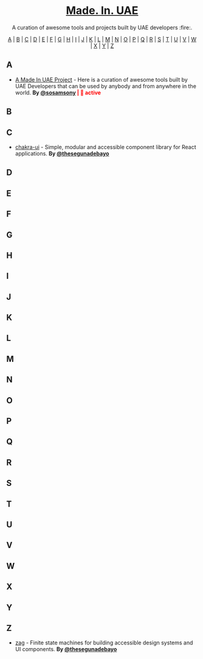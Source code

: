 <h1 align="center">
  <a href="https://madeinuae.dev/">
  Made. In. UAE
  </a>
</h1>
<p align="center">A curation of awesome tools and projects built by UAE developers :fire:.</p>

<p align="center">
  <a href="#A">A</a> | <a href="#B">B</a> | <a href="#C">C</a> | <a href="#D">D</a> | <a href="#E">E</a> | <a href="#F">F</a> | <a href="#G">G</a> | <a href="#H">H</a> | <a href="#I">I</a> | <a href="#J">J</a> | <a href="#K">K</a> | <a href="#L">L</a> | <a href="#M">M</a> | <a href="#N">N</a> | <a href="#O">O</a> | <a href="#P">P</a> | <a href="#Q">Q</a> | <a href="#R">R</a> | <a href="#S">S</a> | <a href="#T">T</a> | <a href="#U">U</a> | <a href="#V">V</a> | <a href="#W">W</a> | <a href="#X">X</a> | <a href="#Y">Y</a> | <a href="#Z">Z</a>
</p>

## <a name="A"> </a>A


- [A Made In UAE Project](https://github.com/sosamsony/madeinuae) - Here is a curation of awesome tools built by UAE Developers that can be used by anybody and from anywhere in the world. **By [@sosamsony](https://linkedin.com/in/sosamsony)**<span style="color: red; font-weight: 700;"> | 🏁 active </span>


## <a name="B"> </a>B




## <a name="C"> </a>C
- [chakra-ui](https://github.com/chakra-ui/chakra-ui) - Simple, modular and accessible component library for React applications. **By [@thesegunadebayo](https://twitter.com/thesegunadebayo)**



## <a name="D"> </a>D




## <a name="E"> </a>E




## <a name="F"> </a>F




## <a name="G"> </a>G



## <a name="H"> </a>H




## <a name="I"> </a>I





## <a name="J"> </a>J




## <a name="K"> </a>K




## <a name="L"> </a>L



## <a name="M"> </a>M



## <a name="N"> </a>N




## <a name="O"> </a>O





## <a name="P"> </a>P





## <a name="Q"> </a>Q




## <a name="R"> </a>R





## <a name="S"> </a>S





## <a name="T"> </a>T





## <a name="U"> </a>U




## <a name="V"> </a>V




## <a name="W"> </a>W




## <a name="X"> </a>X

## <a name="Y"> </a>Y



## <a name="Z"> </a>Z

- [zag](https://github.com/chakra-ui/zag) - Finite state machines for building accessible design systems and UI components. **By [@thesegunadebayo](https://twitter.com/thesegunadebayo)**
